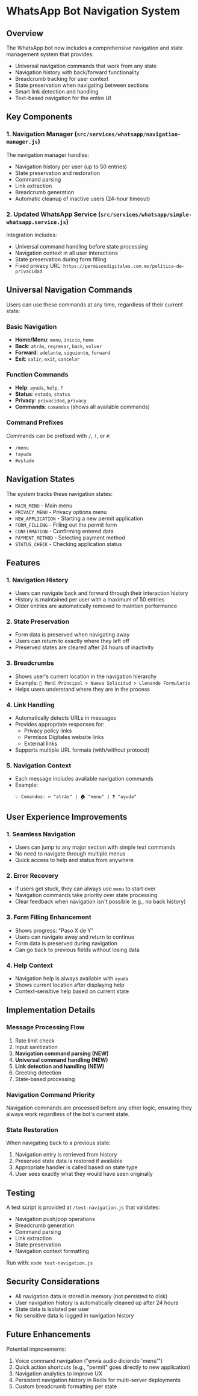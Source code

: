 # WhatsApp Bot Navigation System

## Overview

The WhatsApp bot now includes a comprehensive navigation and state management system that provides:
- Universal navigation commands that work from any state
- Navigation history with back/forward functionality
- Breadcrumb tracking for user context
- State preservation when navigating between sections
- Smart link detection and handling
- Text-based navigation for the entire UI

## Key Components

### 1. Navigation Manager (`src/services/whatsapp/navigation-manager.js`)

The navigation manager handles:
- Navigation history per user (up to 50 entries)
- State preservation and restoration
- Command parsing
- Link extraction
- Breadcrumb generation
- Automatic cleanup of inactive users (24-hour timeout)

### 2. Updated WhatsApp Service (`src/services/whatsapp/simple-whatsapp.service.js`)

Integration includes:
- Universal command handling before state processing
- Navigation context in all user interactions
- State preservation during form filling
- Fixed privacy URL: `https://permisosdigitales.com.mx/politica-de-privacidad`

## Universal Navigation Commands

Users can use these commands at any time, regardless of their current state:

### Basic Navigation
- **Home/Menu**: `menu`, `inicio`, `home`
- **Back**: `atrás`, `regresar`, `back`, `volver`
- **Forward**: `adelante`, `siguiente`, `forward`
- **Exit**: `salir`, `exit`, `cancelar`

### Function Commands
- **Help**: `ayuda`, `help`, `?`
- **Status**: `estado`, `status`
- **Privacy**: `privacidad`, `privacy`
- **Commands**: `comandos` (shows all available commands)

### Command Prefixes
Commands can be prefixed with `/`, `!`, or `#`:
- `/menu`
- `!ayuda`
- `#estado`

## Navigation States

The system tracks these navigation states:
- `MAIN_MENU` - Main menu
- `PRIVACY_MENU` - Privacy options menu
- `NEW_APPLICATION` - Starting a new permit application
- `FORM_FILLING` - Filling out the permit form
- `CONFIRMATION` - Confirming entered data
- `PAYMENT_METHOD` - Selecting payment method
- `STATUS_CHECK` - Checking application status

## Features

### 1. Navigation History
- Users can navigate back and forward through their interaction history
- History is maintained per user with a maximum of 50 entries
- Older entries are automatically removed to maintain performance

### 2. State Preservation
- Form data is preserved when navigating away
- Users can return to exactly where they left off
- Preserved states are cleared after 24 hours of inactivity

### 3. Breadcrumbs
- Shows user's current location in the navigation hierarchy
- Example: `📍 Menú Principal > Nueva Solicitud > Llenando Formulario`
- Helps users understand where they are in the process

### 4. Link Handling
- Automatically detects URLs in messages
- Provides appropriate responses for:
  - Privacy policy links
  - Permisos Digitales website links
  - External links
- Supports multiple URL formats (with/without protocol)

### 5. Navigation Context
- Each message includes available navigation commands
- Example:
  ```
  💡 Comandos: ↩️ "atrás" | 🏠 "menu" | ❓ "ayuda"
  ```

## User Experience Improvements

### 1. Seamless Navigation
- Users can jump to any major section with simple text commands
- No need to navigate through multiple menus
- Quick access to help and status from anywhere

### 2. Error Recovery
- If users get stuck, they can always use `menu` to start over
- Navigation commands take priority over state processing
- Clear feedback when navigation isn't possible (e.g., no back history)

### 3. Form Filling Enhancement
- Shows progress: "Paso X de Y"
- Users can navigate away and return to continue
- Form data is preserved during navigation
- Can go back to previous fields without losing data

### 4. Help Context
- Navigation help is always available with `ayuda`
- Shows current location after displaying help
- Context-sensitive help based on current state

## Implementation Details

### Message Processing Flow
1. Rate limit check
2. Input sanitization
3. **Navigation command parsing (NEW)**
4. **Universal command handling (NEW)**
5. **Link detection and handling (NEW)**
6. Greeting detection
7. State-based processing

### Navigation Command Priority
Navigation commands are processed before any other logic, ensuring they always work regardless of the bot's current state.

### State Restoration
When navigating back to a previous state:
1. Navigation entry is retrieved from history
2. Preserved state data is restored if available
3. Appropriate handler is called based on state type
4. User sees exactly what they would have seen originally

## Testing

A test script is provided at `/test-navigation.js` that validates:
- Navigation push/pop operations
- Breadcrumb generation
- Command parsing
- Link extraction
- State preservation
- Navigation context formatting

Run with: `node test-navigation.js`

## Security Considerations

- All navigation data is stored in memory (not persisted to disk)
- User navigation history is automatically cleaned up after 24 hours
- State data is isolated per user
- No sensitive data is logged in navigation history

## Future Enhancements

Potential improvements:
1. Voice command navigation ("envía audio diciendo 'menú'")
2. Quick action shortcuts (e.g., "permit" goes directly to new application)
3. Navigation analytics to improve UX
4. Persistent navigation history in Redis for multi-server deployments
5. Custom breadcrumb formatting per state